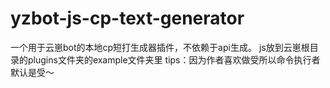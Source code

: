 # yzbot-js-cp-text-generator
一个用于云崽bot的本地cp短打生成器插件，不依赖于api生成。
js放到云崽根目录的plugins文件夹的example文件夹里
tips：因为作者喜欢做受所以命令执行者默认是受～
